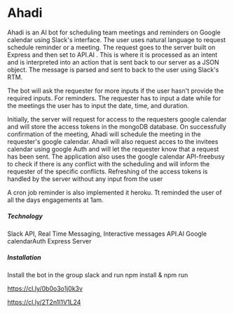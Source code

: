 # Ahadi
Ahadi is an AI bot for scheduling team meetings and reminders on Google calendar using Slack's interface. The user uses natural language to request schedule reminder or a meeting. The request goes to the server built on Express and then set to API.AI . This is where it is processed as an intent and is interpreted into an action that is sent back to our server as a JSON object. The message is parsed and sent to back to the user using Slack's RTM.

The bot will ask the requester for more inputs if the user hasn't provide the required inputs. For reminders. The requester has to input a date while for the meetings the user has to input the date, time, and duration. 

Initially,  the server will request for access to the requesters google calendar and will store the access tokens in the mongoDB database. On successfully confirmation of the meeting, Ahadi will schedule the meeting in the requester's google calendar. Ahadi will also request acces to the invitees calendar using google Auth and will let the requester know that a request has been sent. The application also uses the google calendar API-freebusy to check if there is any conflict with the scheduling and will inform the requester of the specific conflicts. Refreshing of the access tokens is handled by the server without any input from the user

A cron job reminder is also implemented it heroku. Tt reminded the user of all the days engagements at 1am.

##### Technology
Slack API, Real Time Messaging, Interactive messages
API.AI
Google calendarAuth
Express Server
##### Installation
Install the bot in the group slack and run npm install & npm run

https://cl.ly/0b0o3o1j0k3v

https://cl.ly/2T2n1l1V1L24

